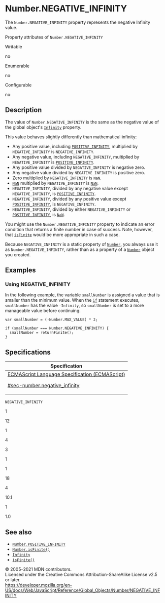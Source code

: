 # Number.NEGATIVE_INFINITY

The `Number.NEGATIVE_INFINITY` property represents the negative Infinity value.

Property attributes of `Number.NEGATIVE_INFINITY`

Writable

no

Enumerable

no

Configurable

no

## Description

The value of `Number.NEGATIVE_INFINITY` is the same as the negative value of the global object's [`Infinity`](../infinity) property.

This value behaves slightly differently than mathematical infinity:

-   Any positive value, including [`POSITIVE_INFINITY`](positive_infinity), multiplied by `NEGATIVE_INFINITY` is `NEGATIVE_INFINITY`.
-   Any negative value, including `NEGATIVE_INFINITY`, multiplied by `NEGATIVE_INFINITY` is [`POSITIVE_INFINITY`](positive_infinity).
-   Any positive value divided by `NEGATIVE_INFINITY` is negative zero.
-   Any negative value divided by `NEGATIVE_INFINITY` is positive zero.
-   Zero multiplied by `NEGATIVE_INFINITY` is [`NaN`](../nan).
-   [`NaN`](../nan) multiplied by `NEGATIVE_INFINITY` is [`NaN`](../nan).
-   `NEGATIVE_INFINITY`, divided by any negative value except `NEGATIVE_INFINITY`, is [`POSITIVE_INFINITY`](positive_infinity).
-   `NEGATIVE_INFINITY`, divided by any positive value except [`POSITIVE_INFINITY`](positive_infinity), is `NEGATIVE_INFINITY`.
-   `NEGATIVE_INFINITY`, divided by either `NEGATIVE_INFINITY` or [`POSITIVE_INFINITY`](positive_infinity), is [`NaN`](../nan).

You might use the `Number.NEGATIVE_INFINITY` property to indicate an error condition that returns a finite number in case of success. Note, however, that [`isFinite`](../isfinite) would be more appropriate in such a case.

Because `NEGATIVE_INFINITY` is a static property of [`Number`](../number), you always use it as `Number.NEGATIVE_INFINITY`, rather than as a property of a [`Number`](../number) object you created.

## Examples

### Using NEGATIVE_INFINITY

In the following example, the variable `smallNumber` is assigned a value that is smaller than the minimum value. When the [`if`](../../statements/if...else) statement executes, `smallNumber` has the value `-Infinity`, so `smallNumber` is set to a more manageable value before continuing.

    var smallNumber = (-Number.MAX_VALUE) * 2;

    if (smallNumber === Number.NEGATIVE_INFINITY) {
      smallNumber = returnFinite();
    }

## Specifications

<table>
<thead>
<tr class="header">
<th>Specification</th>
</tr>
</thead>
<tbody>
<tr class="odd">
<td>
<a href="https://tc39.es/ecma262/#sec-number.negative_infinity">ECMAScript Language Specification (ECMAScript) 
<br/>

<span class="small">#sec-number.negative_infinity</span>
</a>
</td>
</tr>
</tbody>
</table>

`NEGATIVE_INFINITY`

1

12

1

4

3

1

1

18

4

10.1

1

1.0

## See also

-   [`Number.POSITIVE_INFINITY`](positive_infinity)
-   [`Number.isFinite()`](isfinite)
-   [`Infinity`](../infinity)
-   [`isFinite()`](../isfinite)

© 2005–2021 MDN contributors.  
Licensed under the Creative Commons Attribution-ShareAlike License v2.5 or later.  
<a href="https://developer.mozilla.org/en-US/docs/Web/JavaScript/Reference/Global_Objects/Number/NEGATIVE_INFINITY" class="_attribution-link">https://developer.mozilla.org/en-US/docs/Web/JavaScript/Reference/Global_Objects/Number/NEGATIVE_INFINITY</a>
